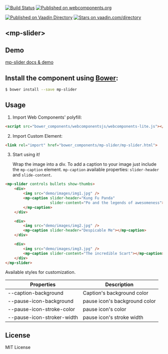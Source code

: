 [![Build Status](https://travis-ci.org/mpachnis/mp-slider.svg?branch=master)](https://travis-ci.org/mpachnis/mp-slider)  [![Published on webcomponents.org](https://img.shields.io/badge/webcomponents.org-published-blue.svg)](https://www.webcomponents.org/element/mpachnis/mp-slider)
  
[![Published on Vaadin  Directory](https://img.shields.io/badge/Vaadin%20Directory-published-00b4f0.svg)](https://vaadin.com/directory/component/mpachnismp-slider)
[![Stars on vaadin.com/directory](https://img.shields.io/vaadin-directory/star/mpachnismp-slider.svg)](https://vaadin.com/directory/component/mpachnismp-slider)


## &lt;mp-slider&gt;


## Demo

[mp-slider docs & demo](https://www.webcomponents.org/element/mpachnis/mp-slider)


## Install the component using [Bower](http://bower.io/):

```bash
$ bower install --save mp-slider
```

## Usage

1. Import Web Components' polyfill:

```html
<script src="bower_components/webcomponentsjs/webcomponents-lite.js"></script>
```

2. Import Custom Element:

```html
<link rel="import" href="bower_components/mp-slider/mp-slider.html">
```

3. Start using it!

    Wrap the image into a div. To add a caption to your image just include the `mp-caption` element. `mp-caption` available properties: `slider-header` and `slide-content`.

<!--
```
<custom-element-demo>
    <template>
        <script src="../webcomponentsjs/webcomponents-lite.js"></script>
        <link rel="import" href="mp-slider.html">
        <next-code-block></next-code-block>
    </template>
</custom-element-demo>
```
-->

```html
<mp-slider controls bullets show-thumbs>
    <div>
        <img src="demo/images/img1.jpg" />
        <mp-caption slider-header="Kung Fu Panda"
                    slider-content="Po and the legends of awesomeness">
        </mp-caption>
    </div>

    <div>
        <img src="demo/images/img2.jpg" />
        <mp-caption slider-header="Despicable Me"></mp-caption>
    </div>

    <div>
        <img src="demo/images/img3.jpg" />
        <mp-caption slider-content="The incredible Scart"></mp-caption>
    </div>
</mp-slider>
```

Available styles for customization.

Properties | Description
---------- | -----------
--caption-background | Caption's background color
--pause-icon-background | pause icon's background color
--pause-icon-stroke-color | pause icon's color
--pause-icon-stroker-width | pause icon's stroke width

## License

MIT License
